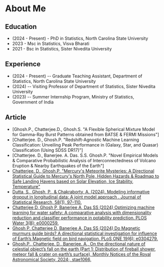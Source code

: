 # About Me

## Education
- (2024 - Present) - PhD in Statistics, North Carolina State University
- 2023 - Msc in Statistics, Visva Bharati
- 2021 - Bsc in Statistics, Sister Nivedita University

## Experience
- (2024 - Present)  --  Graduate Teaching Assistant, Department of Statistics, North Carolina State University
- (2024)  --  Visiting Professor of Department of Statistics, Sister Nivedita University
- (2023)  --  Summer Internship Program, Ministry of Statistics, Government of India

## Article

- [Ghosh.P., Chatterjee.D., Ghosh.S. "A Flexible Spherical Mixture Model for Gamma-Ray Burst Patterns obtained from BATSE & FERMI Missions"]
- [Chatterjee. D., Ghosh.P. "Redshift-Agnostic Machine Learning Classification: Unveiling Peak Performance in (Galaxy, Star, and Quasar) Classification (Using SDSS DR17)"]
- [Chatterjee. D., Banerjee. A. Das. S.S. Ghosh.P. "Novel Empirical Models & Comparative Probabilistic Analysis of  Interconnectedness of Volcano Eruption & Nearby Earthquakes of the Earth"]
- [Chatterjee. D., Ghosh.P. "Mercury's Meteorite Mysteries: A Directional Statistical Guide to Mercury's North Pole,  Hidden Hazards & Roadmap to Safe Landing Havens based on Solar Elevation, Ice Stability, Temperature"](https://doi.org/10.1088/1538-3873/ad851b)
- [Dutta, S., Ghosh, P., & Chakraborty, A. (2024). Modeling informative dropout in longitudinal data: A joint model approach . Journal of Statistical Research, 58(1), 97–110.](https://doi.org/10.3329/jsr.v58i1.75415)
- [Chatterjee D, Ghosh P, Banerjee A, Das SS (2024) Optimizing machine learning for water safety: A comparative analysis with dimensionality reduction and classifier performance in potability prediction. PLOS Water 3(8): e0000259.](https://doi.org/10.1371/journal.pwat.0000259)
- [Ghosh P, Chatterjee D, Banerjee A, Das SS (2024) Do Magnetic murmurs guide birds? A directional statistical investigation for influence of Earth’s Magnetic field on bird navigation. PLoS ONE 19(6): e0304279. ](https://doi.org/10.1371/journal.pone.0304279)
- [Ghosh.P., Chatterjee. D., Banerjee. A., On the directional nature of celestial object’s fall on the earth (Part 1: Distribution of fireball shower, meteor fall & crater on earth’s surface), Monthly Notices of the Royal Astronomical Society, 2024;, stae1066,](https://doi.org/10.1093/mnras/stae1066)

